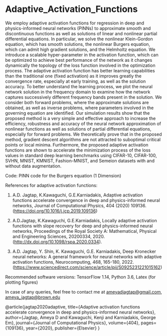 # Adaptive_Activation_Functions

We employ adaptive activation functions for regression in deep and physics-informed neural networks (PINNs) to approximate smooth and discontinuous functions as well as solutions of linear and nonlinear partial differential equations. In particular, we solve the nonlinear Klein-Gordon equation, which has smooth solutions, the nonlinear Burgers equation, which can admit high gradient solutions, and the Helmholtz equation. We introduce a scalable hyper-parameter in the activation function, which can be optimized to achieve best performance of the network as it changes dynamically the topology of the loss function involved in the optimization process. The adaptive activation function has better learning capabilities than the traditional one (fixed activation) as it improves greatly the convergence rate, especially at early training, as well as the solution accuracy. To better understand the learning process, we plot the neural network solution in the frequency domain to examine how the network captures successively different frequency bands present in the solution. We consider both forward problems, where the approximate solutions are obtained, as well as inverse problems, where parameters involved in the governing equation are identified. Our simulation results show that the proposed method is a very simple and effective approach to increase the efficiency, robustness and accuracy of the neural network approximation of nonlinear functions as well as solutions of partial differential equations, especially for forward problems. We theoretically prove that in the proposed method, gradient descent algorithms are not attracted to suboptimal critical points or local minima. Furthermore, the proposed adaptive activation functions are shown to accelerate the minimization process of the loss values in standard deep learning benchmarks using CIFAR-10, CIFAR-100, SVHN, MNIST, KMNIST, Fashion-MNIST, and Semeion datasets with and without data augmentation.

Code: PINN code for the Burgers equation (1 Dimension) 

References for adaptive activation functions:

1. A.D. Jagtap, K.Kawaguchi, G.E.Karniadakis, Adaptive activation functions accelerate convergence in deep and physics-informed neural networks, Journal of Computational Physics, 404 (2020) 109136. (https://doi.org/10.1016/j.jcp.2019.109136)

2. A.D.Jagtap, K.Kawaguchi, G.E.Karniadakis, Locally adaptive activation functions with slope recovery for deep and physics-informed neural networks, Proceedings of the Royal Society A: Mathematical, Physical and Engineering Sciences, 20200334, 2020. (http://dx.doi.org/10.1098/rspa.2020.0334).

3. A.D. Jagtap, Y. Shin, K. Kawaguchi, G.E. Karniadakis, Deep Kronecker neural networks: A general framework for neural networks with adaptive activation functions, Neurocomputing, 468, 165-180, 2022. (https://www.sciencedirect.com/science/article/pii/S0925231221015162)

Recommended software versions: TensorFlow 1.14, Python 3.6, Latex (for plotting figures)

In case of any queries, feel free to contact me at ameyadjagtap@gmail.com, ameya_jagtap@brown.edu 


@article{jagtap2020adaptive,
  title={Adaptive activation functions accelerate convergence in deep and physics-informed neural networks},
  author={Jagtap, Ameya D and Kawaguchi, Kenji and Karniadakis, George Em},
  journal={Journal of Computational Physics},
  volume={404},
  pages={109136},
  year={2020},
  publisher={Elsevier}
}

